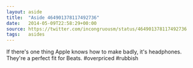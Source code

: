 ```yaml
---
layout: aside
title:  "Aside 464901378117492736"
date:   2014-05-09T22:58:29+00:00
source: https://twitter.com/incongruousm/status/464901378117492736
tags:   asides
---
```


If there's one thing Apple knows how to make badly, it's headphones. They're a perfect fit for Beats. #overpriced #rubbish